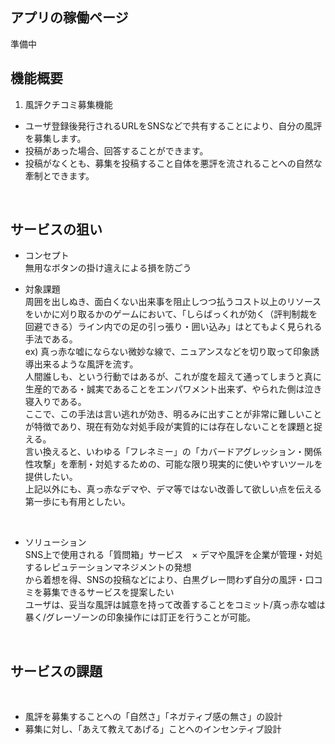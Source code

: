 ## アプリの稼働ページ

準備中
<br>

## 機能概要

1. 風評クチコミ募集機能<br>
+ ユーザ登録後発行されるURLをSNSなどで共有することにより、自分の風評を募集します。
+ 投稿があった場合、回答することができます。
+ 投稿がなくとも、募集を投稿すること自体を悪評を流されることへの自然な牽制とできます。

  
<br>

## サービスの狙い
+ コンセプト<br>
無用なボタンの掛け違えによる損を防ごう

+ 対象課題<br>
周囲を出しぬき、面白くない出来事を阻止しつつ払うコスト以上のリソースをいかに刈り取るかのゲームにおいて、「しらばっくれが効く（評判制裁を回避できる）ライン内での足の引っ張り・囲い込み」はとてもよく見られる手法である。<br>
ex) 真っ赤な嘘にならない微妙な線で、ニュアンスなどを切り取って印象誘導出来るような風評を流す。<br>
人間誰しも、という行動ではあるが、これが度を超えて通ってしまうと真に生産的である・誠実であることをエンパワメント出来ず、やられた側は泣き寝入りである。<br>
ここで、この手法は言い逃れが効き、明るみに出すことが非常に難しいことが特徴であり、現在有効な対処手段が実質的には存在しないことを課題と捉える。<br>
言い換えると、いわゆる「フレネミー」の「カバードアグレッション・関係性攻撃」を牽制・対処するための、可能な限り現実的に使いやすいツールを提供したい。<br>
上記以外にも、真っ赤なデマや、デマ等ではない改善して欲しい点を伝える第一歩にも有用としたい。
<br>

+ ソリューション<br>
SNS上で使用される「質問箱」サービス　× デマや風評を企業が管理・対処するレピュテーションマネジメントの発想<br>
から着想を得、SNSの投稿などにより、白黒グレー問わず自分の風評・口コミを募集できるサービスを提案したい<br>
ユーザは、妥当な風評は誠意を持って改善することをコミット/真っ赤な嘘は暴く/グレーゾーンの印象操作には訂正を行うことが可能。

<br>

## サービスの課題

<br>

+ 風評を募集することへの「自然さ」「ネガティブ感の無さ」の設計
+ 募集に対し、「あえて教えてあげる」ことへのインセンティブ設計

